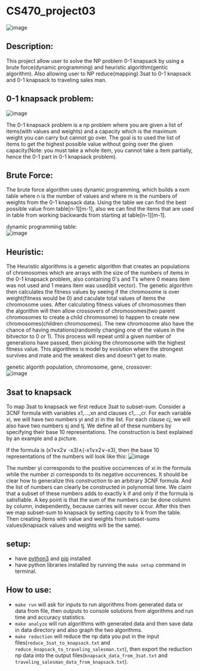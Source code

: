 # CS470_project03

![image](https://user-images.githubusercontent.com/60998598/234996445-2dd3a444-62e7-47af-8d9e-9f6eb4a0fdda.png)


## Description:
This project allow user to solve the NP problem 0-1 knapsack by using a brute force(dynamic programming) and heuristic algorithm(gentic algorithm). Also allowing user to NP reduce(mapping) 3sat to 0-1 knapsack and 0-1 knapsack to traveling sales man.

## 0-1 knapsack problem:
![image](https://user-images.githubusercontent.com/60998598/234992912-b87e4310-10c3-4747-b3e8-2d315a1e6c9a.png)  

The 0-1 knapsack problem is a np problem where you are given a list of items(with values and weights) and a capacity which is the maximum weight you can carry but cannot go over. The goal is to used the list of items to get the highest possible value without going over the given capacity(Note: you must take a whole item, you cannot take a item partially, hence the 0-1 part in 0-1 knapsack problem).

## Brute Force:
The brute force algorithm uses dynamic programming, which builds a nxm table where n is the number of values and where m is the numbers of weights from the 0-1 knapsack data. Using the table we can find the best possible value from table[n-1][m-1], also we can find the items that are used in table from working backwards from starting at table[n-1][m-1].  

dynamic programming table:  
![image](https://user-images.githubusercontent.com/60998598/234991360-cc01b9ac-2907-417c-9b55-b84493d330ae.png)


## Heuristic:
The Heuristic algorithms is a genetic algorithm that creates an populations of chromosomes which are arrays with the size of the numbers of items in the 0-1 knapsack problem, also containing 0's and 1's where 0 means item was not used and 1 means item was used(bit vector). The genetic algorithm then calculates the fitness values by seeing if the chromosome is over weight(fitness would be 0) and caculate total values of items the chromosome uses. After calculating fitness values of chromosomes then the algorithm will then allow crossovers of chromosomes(two parent chromosomes to create a child chromosome) to happen to create new chromosomes(children chromosomes). The new chromosome also have the chance of having mutations(randomily changing one of the values in the bitvector to 0 or 1). This process will repeat until a given number of generations have passed, then picking the chromosome with the highest fitness value. This algorithms is model by evolution where the strongest survives and mate and the weakest dies and doesn't get to mate.

genetic algorith population, chromosome, gene, crossover:  
![image](https://user-images.githubusercontent.com/60998598/234992289-e7063a6e-7369-440e-904f-decd8d6886e7.png)

## 3sat to knapsack
To map 3sat to knapsack we first reduce 3sat to subset-sum. Consider a 3CNF formula with variables x1,...,xn and clauses c1,...,cr. For each variable xi, we will have two numbers yi and zi in the list. For each clause cj, we will also have two numbers sj and tj. We define all of these numbers by specifying their base 10 representations. The construction is best explained by an example and a picture.  

If the formula is (x1∨x2∨ -x3)∧(-x1∨x2∨-x3), then the base 10 representations of the numbers will look like this: 
![image](https://user-images.githubusercontent.com/60998598/234988970-a16ea5a1-f1ec-4778-aaf9-e5b057dbefa2.png)  

The number yi corresponds to the positive occurrences of xi in the formula while the number zi corresponds to its negative occurrences. It should be clear how to generalize this construction to an arbitrary 3CNF formula. And the list of numbers can clearly be constructed in polynomial time. We claim that a subset of these numbers adds to exactly k if and only if the formula is satisfiable. A key point is that the sum of the numbers can be done column by column, independently, because carries will never occur. After this then we map subset-sum to knapsack by setting capcity to k from the table. Then creating items with value and weights from subset-sums values(knapsack values and weights will be the same). 

## setup:
- have [python3](https://www.python.org/) and [pip](https://pip.pypa.io/en/stable/installation/) installed
- have python libraries installed by running the `make setup` command in terminal.

## How to use:
- `make run` will ask for inputs to run algorithms from generated data or data from file, then outputs to console solutions from algorithms and run time and accuracy statistics.
- `make analyze` will run algorithms with generated data and then save data in data directory and also graph the two algorithms.
- `make reduction` will reduce the np data you put in the input files(`reduce_3sat_to_knapsack.txt` and `reduce_knapsack_to_traveling_salesman.txt`), then export the reduction np data into the output files(`knapsack_data_from_3sat.txt` and `traveling_salesman_data_from_knapsack.txt`).



